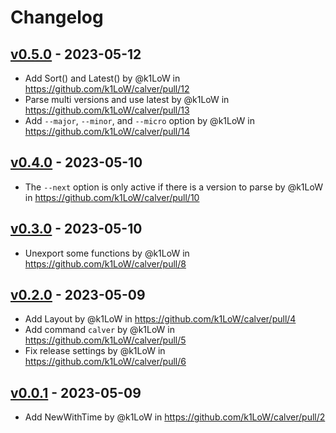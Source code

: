 # Changelog

## [v0.5.0](https://github.com/k1LoW/calver/compare/v0.4.0...v0.5.0) - 2023-05-12
- Add Sort() and Latest() by @k1LoW in https://github.com/k1LoW/calver/pull/12
- Parse multi versions and use latest by @k1LoW in https://github.com/k1LoW/calver/pull/13
- Add `--major`, `--minor`, and `--micro` option by @k1LoW in https://github.com/k1LoW/calver/pull/14

## [v0.4.0](https://github.com/k1LoW/calver/compare/v0.3.0...v0.4.0) - 2023-05-10
- The `--next` option is only active if there is a version to parse by @k1LoW in https://github.com/k1LoW/calver/pull/10

## [v0.3.0](https://github.com/k1LoW/calver/compare/v0.2.0...v0.3.0) - 2023-05-10
- Unexport some functions by @k1LoW in https://github.com/k1LoW/calver/pull/8

## [v0.2.0](https://github.com/k1LoW/calver/compare/v0.1.0...v0.2.0) - 2023-05-09
- Add Layout by @k1LoW in https://github.com/k1LoW/calver/pull/4
- Add command `calver` by @k1LoW in https://github.com/k1LoW/calver/pull/5
- Fix release settings by @k1LoW in https://github.com/k1LoW/calver/pull/6

## [v0.0.1](https://github.com/k1LoW/calver/commits/v0.0.1) - 2023-05-09
- Add NewWithTime by @k1LoW in https://github.com/k1LoW/calver/pull/2
